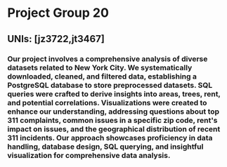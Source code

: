 # Project Group 20
## UNIs: [jz3722,jt3467]
### Our project involves a comprehensive analysis of diverse datasets related to New York City. We systematically downloaded, cleaned, and filtered data, establishing a PostgreSQL database to store preprocessed datasets. SQL queries were crafted to derive insights into areas, trees, rent, and potential correlations. Visualizations were created to enhance our understanding, addressing questions about top 311 complaints, common issues in a specific zip code, rent's impact on issues, and the geographical distribution of recent 311 incidents. Our approach showcases proficiency in data handling, database design, SQL querying, and insightful visualization for comprehensive data analysis.
